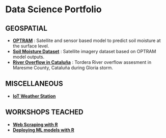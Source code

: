 # Data Science Portfolio

## GEOSPATIAL
- [**OPTRAM**](https://github.com/VicenteYago/OPTRAM) : Satellite and sensor based model to predict soil moisture at the surface level.
- [**Soil Moisture Dataset**](https://github.com/VicenteYago/soil_moisture_dataset) : Satellite imagery dataset based on OPTRAM model outputs.
- [**River Overflow in Cataluña**](https://github.com/VicenteYago/river_overflow) : Tordera River overflow assesment in Maresme County, Cataluña during Gloria storm.

## MISCELLANEOUS
- [**IoT Weather Station**](https://github.com/VicenteYago/IoTWeatherStation)

## WORKSHOPS TEACHED
- [**Web Scraping with R**](https://github.com/VicenteYago/UMUR-webScraping)
- [**Deploying ML models with R**](https://github.com/VicenteYago/deployingMLinR)
